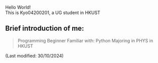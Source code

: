 Hello World!	
	This is Kyo04200201, a UG student in HKUST

Brief introduction of me:
-
> Programming Beginner
> Familiar with: Python
> Majoring in PHYS in HKUST

(Last modified: 30/10/2024)
<!---
Kyo04200201/Kyo04200201 is a ✨ special ✨ repository because its `README.md` (this file) appears on your GitHub profile.
You can click the Preview link to take a look at your changes.
--->
